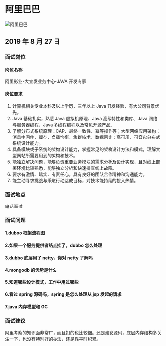 # 阿里巴巴

![阿里巴巴](https://s2.ax1x.com/2020/01/07/l6DJSK.jpg)

## 2019 年 8 月 27 日

### 面试岗位

#### 岗位名称

阿里影业-大宣发业务中心-JAVA 开发专家

#### 岗位要求

1. 计算机相关专业本科及以上学历，三年以上 Java 开发经验，有大公司背景优先。
2. Java 基础扎实，熟悉 Java 虚拟机原理、Java 高级特性和类库、Java 网络与服务器编程、Java 多线程编程以及常见开源产品。
3. 了解分布式系统原理：CAP、最终一致性、幂等操作等；大型网络应用架构：消息中间件、缓存、负载均衡、集群技术、数据同步；高可用、可容灾分布式系统设计能力。
4. 具备模块或子系统的架构设计能力，掌握常见的架构设计方法和模式，理解大型网站所需要用到的架构和技术。
5. 能独立解决问题，能够负责重要业务模块的需求分析及设计实现，且对线上部署环境比较熟悉，能够独立分析和快速排查线上故障。
6. 要求有激情、踏实、有责任心，具有良好的团队合作精神和沟通能力。
7. 能主动寻求挑战与采取行动达成目标，对技术能持续的投入热情。



### 面试地点

电话面试

### 面试问题

#### 1.duboo 框架流程图

#### 2.如果一个服务提供者结点挂了，dubbo 怎么处理

#### 3.dubbo 底层用了 netty，你对 netty 了解吗

#### 4.mongodb 的优势是什么

#### 5.知道哪些设计模式，工作中用过哪些

#### 6.看过 spring 源码吗，spring 是怎么处理从 jsp 发起的请求

#### 7.java 内存模型和 GC

### 面试建议

阿里考察的知识面非常广，而且扣的也比较细。还是建议源码，底层内存结构多关注一下，也没有特别好的办法，还是靠平时积累。










<comment-comment/>